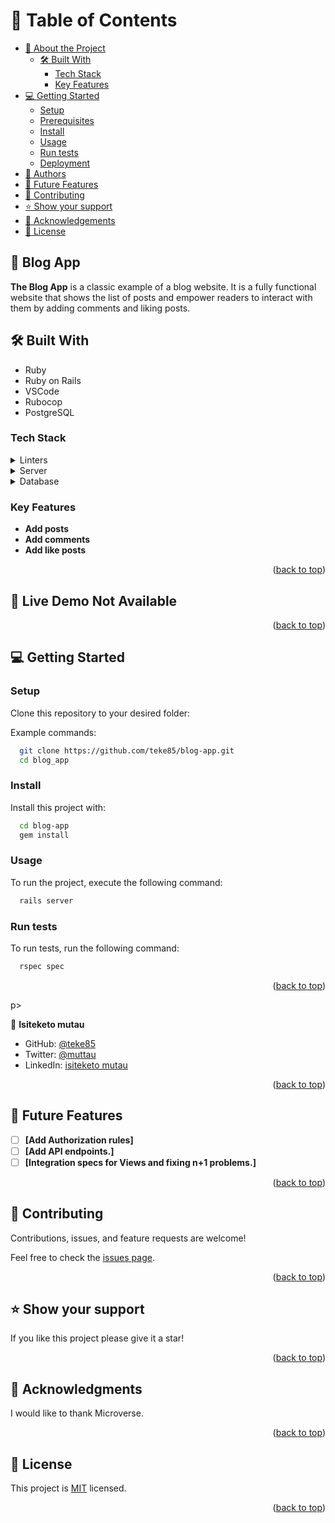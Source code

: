 # 📗 Table of Contents

- [📖 About the Project](#about-project)
  - [🛠 Built With](#built-with)
    - [Tech Stack](#tech-stack)
    - [Key Features](#key-features)
- [💻 Getting Started](#getting-started)
  - [Setup](#setup)
  - [Prerequisites](#prerequisites)
  - [Install](#install)
  - [Usage](#usage)
  - [Run tests](#run-tests)
  - [Deployment](#triangular_flag_on_post-deployment)
- [👥 Authors](#authors)
- [🔭 Future Features](#future-features)
- [🤝 Contributing](#contributing)
- [⭐️ Show your support](#support)
- [🙏 Acknowledgements](#acknowledgements)
- [📝 License](#license)

## 📖 Blog App

<a name="about-project"></a>

**The Blog App** is a classic example of a blog website. It is a fully functional website that shows the list of posts and empower readers to interact with them by adding comments and liking posts.

## 🛠 Built With <a name="built-with"></a>

- Ruby
- Ruby on Rails
- VSCode
- Rubocop
- PostgreSQL

### Tech Stack <a name="tech-stack"></a>

<details>
  <summary>Linters</summary>
  <ul>
  <li>StyleLint</li>
  <li>Rubocop</li>
  </ul>
</details>

<details>
  <summary>Server</summary>
  <ul>
  <li>Ruby</li>
  </ul>
</details>

<details>
<summary>Database</summary>
  <ul>
  <li>PostgreSQL</li>
  </ul>
</details>

<!-- Features -->

### Key Features <a name="key-features"></a>

- **Add posts**
- **Add comments**
- **Add like posts**

<p align="right">(<a href="#readme-top">back to top</a>)</p>

<!-- LIVE DEMO -->

## 🚀 Live Demo Not Available

<p align="right">(<a href="#readme-top">back to top</a>)</p>

<!-- GETTING STARTED -->

## 💻 Getting Started <a name="getting-started"></a>

### Setup

Clone this repository to your desired folder:

Example commands:

```sh
  git clone https://github.com/teke85/blog-app.git
  cd blog_app
```

### Install

Install this project with:

```sh
  cd blog-app
  gem install
```

### Usage

To run the project, execute the following command:

```sh
  rails server
```

### Run tests

To run tests, run the following command:

```sh
  rspec spec
```

<p align="right">(<a href="#readme-top">back to top</a>)</p>p>

<!-- AUTHORS -->

👤 **Isiteketo mutau**

- GitHub: [@teke85](https://github.com/teke85)
- Twitter: [@muttau](https://twitter.com/muttau)
- LinkedIn: [isiteketo mutau](https://www.linkedin.com/in/isiteketo-mutau-736894241/)


<p align="right">(<a href="#readme-top">back to top</a>)</p>

<!-- FUTURE FEATURES -->

## 🔭 Future Features <a name="future-features"></a>

- [ ] **[Add Authorization rules]**
- [ ] **[Add API endpoints.]**
- [ ] **[Integration specs for Views and fixing n+1 problems.]**

<p align="right">(<a href="#readme-top">back to top</a>)</p>

<!-- CONTRIBUTING -->

## 🤝 Contributing <a name="contributing"></a>

Contributions, issues, and feature requests are welcome!

Feel free to check the [issues page](https://github.com/teke85/blog-app/issues).

<p align="right">(<a href="#readme-top">back to top</a>)</p>

<!-- SUPPORT -->

## ⭐️ Show your support <a name="support"></a>

If you like this project please give it a star!

<p align="right">(<a href="#readme-top">back to top</a>)</p>

<!-- ACKNOWLEDGEMENTS -->

## 🙏 Acknowledgments <a name="acknowledgements"></a>

I would like to thank Microverse.

<p align="right">(<a href="#readme-top">back to top</a>)</p>

<!-- LICENSE -->

## 📝 License <a name="license"></a>

This project is [MIT](./license) licensed.

<p align="right">(<a href="#readme-top">back to top</a>)</p>
